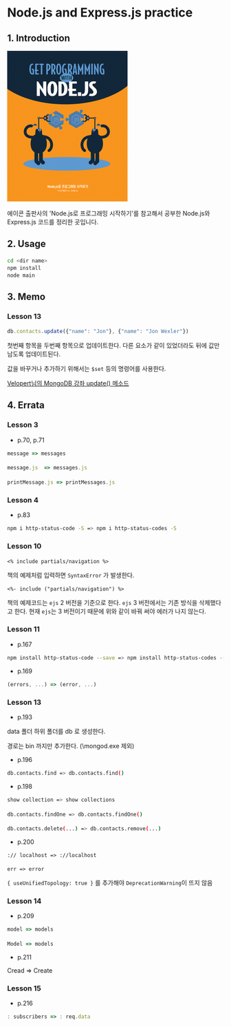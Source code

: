 # Node.js and Express.js practice

## 1. Introduction

![](./assets/book.jpg)

에이콘 출판사의 'Node.js로 프로그래밍 시작하기'를 참고해서 공부한 Node.js와 Express.js 코드를 정리한 곳입니다.

## 2. Usage

```bash
cd <dir name> 
npm install
node main 
```

## 3. Memo

### Lesson 13

```javascript
db.contacts.update({"name": "Jon"}, {"name": "Jon Wexler"})
```

첫번째 항목을 두번째 항목으로 업데이트한다. 다른 요소가 같이 있었더라도 뒤에 값만 남도록 업데이트된다. 

값을 바꾸거나 추가하기 위해서는 `$set` 등의 명령어를 사용한다. 

[Velopert님의 MongoDB 강좌 update() 메소드](https://velopert.com/545)

## 4. Errata

###  Lesson 3 

- p.70, p.71 

```javascript
message => messages 

message.js  => messages.js

printMessage.js => printMessages.js
```

### Lesson 4 

- p.83 

```bash
npm i http-status-code -S => npm i http-status-codes -S
```

### Lesson 10 

```ejs
<% include partials/navigation %>
```

책의 예제처럼 입력하면 `SyntaxError` 가 발생한다. 

```ejs 
<%- include ("partials/navigation") %>
```

책의 예제코드는 `ejs` 2 버전을 기준으로 한다. `ejs` 3 버전에서는 기존 방식을 삭제했다고 한다. 현재 `ejs`는 3 버전이기 때문에 위와 같이 바꿔 써야 에러가 나지 않는다. 

### Lesson 11

- p.167

```bash
npm install http-status-code --save => npm install http-status-codes --save
```

- p.169 

```javascript
(errors, ...) => (error, ...)
```

### Lesson 13

- p.193 

data 폴더 하위 폴더를 db 로 생성한다. 

경로는 bin 까지만 추가한다. (\mongod.exe 제외)

- p.196 

```bash
db.contacts.find => db.contacts.find()
```

- p.198 

```bash
show collection => show collections 

db.contacts.findOne => db.contacts.findOne()

db.contacts.delete(...) => db.contacts.remove(...)
```

- p.200

```ba
:// localhost => ://localhost

err => error 
```

`{ useUnifiedTopology: true }` 를 추가해야 `DeprecationWarning`이 뜨지 않음 

### Lesson 14

- p.209

```javascript
model => models 

Model => models 
```

- p.211

Cread => Create

### Lesson 15

- p.216 

```javascript
: subscribers => : req.data 
```



